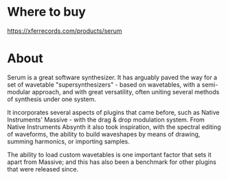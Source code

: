 # Where to buy

https://xferrecords.com/products/serum

# About

Serum is a great software synthesizer. It has arguably paved the way for a set of wavetable "supersynthesizers" - based on wavetables,
with a semi-modular approach, and with great versatility, often uniting several methods of synthesis under one system.

It incorporates several aspects of plugins that came before, such as Native Instruments' Massive - with the drag & drop modulation system.
From Native Instruments Absynth it also took inspiration, with the spectral editing of waveforms, the ability to build waveshapes by
means of drawing, summing harmonics, or importing samples. 

The ability to load custom wavetables is one important factor that sets it apart from Massive; and this has also been a benchmark for other
plugins that were released since.
